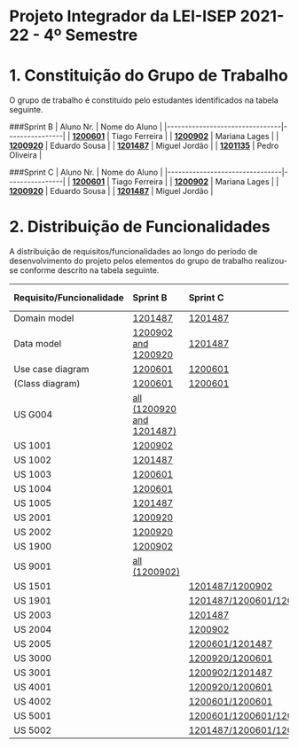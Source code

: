 # Projeto Integrador da LEI-ISEP 2021-22 - 4º Semestre

# 1. Constituição do Grupo de Trabalho

O grupo de trabalho é constituído pelo estudantes identificados na tabela seguinte.

###Sprint B
| Aluno Nr.                      | Nome do Aluno  |
|--------------------------------|----------------|
| **[1200601](SprintB/1200601)** | Tiago Ferreira |
| **[1200902](SprintB/1200902)** | Mariana Lages  |
| **[1200920](SprintB/1200920)** | Eduardo Sousa  |
| **[1201487](SprintB/1201487)** | Miguel Jordão  |
| **[1201135](SprintB/1201135)** | Pedro Oliveira |

###Sprint C
| Aluno Nr.                      | Nome do Aluno  |
|--------------------------------|----------------|
| **[1200601](SprintC/1200601)** | Tiago Ferreira |
| **[1200902](SprintC/1200902)** | Mariana Lages  |
| **[1200920](SprintC/1200920)** | Eduardo Sousa  |
| **[1201487](SprintC/1201487)** | Miguel Jordão  |


# 2. Distribuição de Funcionalidades ###

A distribuição de requisitos/funcionalidades ao longo do período de desenvolvimento do projeto pelos elementos do grupo de trabalho realizou-se conforme descrito na tabela seguinte.

| Requisito/Funcionalidade   | Sprint B                                           | Sprint C           | Sprint D          |
|:---------------------------|:---------------------------------------------------|:-------------------|:------------------|
| Domain model               | [1201487](SprintB/DM.svg)                          | [1201487](SprintC/DM.svg)    | [](SprintD/.md)   |
| Data model                 | [1200902 and 1200920](SprintB/ModeloDeDados.svg)   | [1201487](SprintC/ModeloDeDados.svg)    | [](SprintD/.md)   |
| Use case diagram           | [1200601](SprintB/UseCaseDiagram.svg)              | [1200601](SprintC/UseCaseDiagram.svg)   | [](SprintD/.md)   |
| (Class diagram)            | [1200601](SprintB/CD.svg)                          | [1200601](SprintC/CD.svg)    | [](SprintD/.md)   |
| US G004                    | [all (1200920 and 1201487)]()                      |                    |                   |
| US 1001                    | [1200902](SprintB/1200902/US1001/US1001.md)        |                    |                   |
| US 1002                    | [1201487](SprintB/1201487/US1002/US1002.md)        |                    |                   |
| US 1003                    | [1200601](SprintB/1200601/US1003/US1003.md)        |                    |                   |
| US 1004                    | [1200601](SprintB/1200601/US1004/US1004.md)        |                    |                   |
| US 1005                    | [1201487](SprintB/1201487/US1005/US1005.md)        |                    |                   |
| US 2001                    | [1200920](SprintB/1200920/US2001/US2001.md)        |                    |                   |
| US 2002                    | [1200920](SprintB/1200920/US2002/US2002.md)        |                    |                   |
| US 1900                    | [1200902](SprintB/1200902/US1900/US1900.md)        |                    |                   |
| US 9001                    | [all (1200902)](SprintB/SprintB_US9001.pptx)       |                    |                   |
| US 1501                    |         | [1201487/1200902](SprintC/1201487/US1501/US1501.md)                   |                   |
| US 1901                    |         | [1201487/1200601/1200920](SprintC/1201487/US1901/US1901.md)                   |                   |
| US 2003                    |         | [1201487](SprintC/1201487/US2003/US2003.md)                   |                   |
| US 2004                    |         | [1200902](SprintC/1200902/US2004/US2004.md)                   |                   |
| US 2005                    |         | [1200601/1201487](SprintC/1200601/US2005/US2005.md)                   |                   |
| US 3000                    |         | [1200920/1200601](SprintC/1200920/US3000/US3000.md)                   |                   |
| US 3001                    |         | [1200902/1201487](SprintC/1200902/US3001/US3001.md)                   |                   |
| US 4001                    |         | [1200920/1200601](SprintC/1200920/US4001/US4001.md)                   |                   |
| US 4002                    |         | [1200601/1200601](SprintC/1200601/US4002/US4002.md)                   |                   |
| US 5001                    |         | [1200601/1200601/1201487](SprintC/1200601/US5001/US5001.md)                   |                   |
| US 5002                    |         | [1201487/1200601/1201487](SprintC/1201487/US5002/US5002.md)                   |                   |

